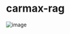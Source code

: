 # carmax-rag

![image](https://github.com/user-attachments/assets/8d3f4d8f-3309-4f75-ae14-6c89e4fdc6b3)

